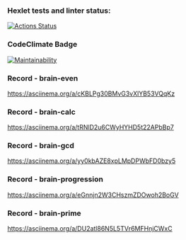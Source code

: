 ### Hexlet tests and linter status:
[![Actions Status](https://github.com/lisa-gold/python-project-49/workflows/hexlet-check/badge.svg)](https://github.com/lisa-gold/python-project-49/actions)

### CodeClimate Badge
[![Maintainability](https://api.codeclimate.com/v1/badges/3cefe61c523850122157/maintainability)](https://codeclimate.com/github/lisa-gold/python-project-49/maintainability)

### Record - brain-even
https://asciinema.org/a/cKBLPg30BMvG3vXlYB53VQqKz

### Record - brain-calc
https://asciinema.org/a/tRNlD2u6CWyHYHD5t22APbBp7

### Record - brain-gcd
https://asciinema.org/a/yy0kbAZE8xpLMpDPWbFD0bzy5

### Record - brain-progression
https://asciinema.org/a/eGnnjn2W3CHszmZDOwoh2BoGV

### Record - brain-prime
https://asciinema.org/a/DU2atl86N5L5TVr6MFHnjCWxC